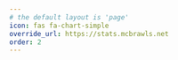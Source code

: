 ```yaml
---
# the default layout is 'page'
icon: fas fa-chart-simple
override_url: https://stats.mcbrawls.net
order: 2
---
```

